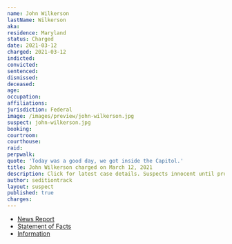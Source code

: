 ```yaml
---
name: John Wilkerson
lastName: Wilkerson
aka:
residence: Maryland
status: Charged
date: 2021-03-12
charged: 2021-03-12
indicted:
convicted: 
sentenced: 
dismissed: 
deceased:
age:
occupation:
affiliations:
jurisdiction: Federal
image: /images/preview/john-wilkerson.jpg
suspect: john-wilkerson.jpg
booking:
courtroom:
courthouse:
raid:
perpwalk:
quote: 'Today was a good day, we got inside the Capitol.'
title: John Wilkerson charged on March 12, 2021
description: Click for latest case details. Suspects innocent until proven guilty.
author: seditiontrack
layout: suspect
published: true
charges:
---
```

- [News Report](https://www.thechesapeaketoday.com/2021/04/18/capitol-riot-john-wilkerson-iv-charged-with-being-part-of-capitol-mob/)
- [Statement of Facts](https://www.justice.gov/usao-dc/case-multi-defendant/file/1385566/download)
- [Information](https://www.justice.gov/usao-dc/case-multi-defendant/file/1387501/download)
